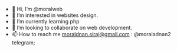 - 👋 Hi, I’m @moralweb
- 👀 I’m interested in websites design.
- 🌱 I’m currently learning php
- 💞️ I’m looking to collaborate on web development.
- 📫 How to reach me moraldnan.siraj@gmail.com : @moraladnan2 telegram;

<!---
moralweb/moralweb is a ✨ special ✨ repository because its `README.md` (this file) appears on your GitHub profile.
You can click the Preview link to take a look at your changes.
--->
